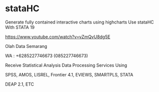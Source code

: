 # stataHC
Generate fully contained interactive charts using highcharts Use stataHC With STATA 19

https://www.youtube.com/watch?v=vZmQvU8dg5E

Olah Data Semarang

WA : +6285227746673 (085227746673)

Receive Statistical Analysis Data Processing Services Using

SPSS, AMOS, LISREL, Frontier 4.1, EVIEWS, SMARTPLS, STATA

DEAP 2.1, ETC

